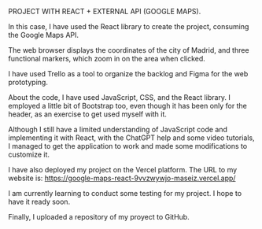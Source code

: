 PROJECT WITH REACT + EXTERNAL API (GOOGLE MAPS).

In this case, I have used the React library to create the project, consuming the Google Maps API.

The web browser displays the coordinates of the city of Madrid, and three functional markers, which zoom in on the area when clicked.

I have used Trello as a tool to organize the backlog and Figma for the web prototyping.

About the code, I have used JavaScript, CSS, and the React library. I employed a little bit of Bootstrap too, even though it has been only for the header, as an exercise to get used myself with it.

Although I still have a limited understanding of JavaScript code and implementing it with React, with the ChatGPT help and some video tutorials, I managed to get the application to work and made some modifications to customize it.

I have also deployed my project on the Vercel platform. The URL to my website is:
https://google-maps-react-9vvzwywjo-maseiz.vercel.app/

I am currently learning to conduct some testing for my project. I hope to have it ready soon.

Finally, I uploaded a repository of my proyect to GitHub.



